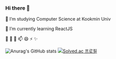 
### Hi there 👋



🔭 I’m studying Computer Science at Kookmin Univ

🌱 I’m currently learning ReactJS

👯 
🤔
💬
📫
😄 
⚡
✨


![Anurag's GitHub stats](https://github-readme-stats.vercel.app/api?username=soyekwon&theme=radical&show_icons=true)
[![Solved.ac
프로필](http://mazassumnida.wtf/api/generate_badge?boj=soye0710)](https://solved.ac/soye0710)



